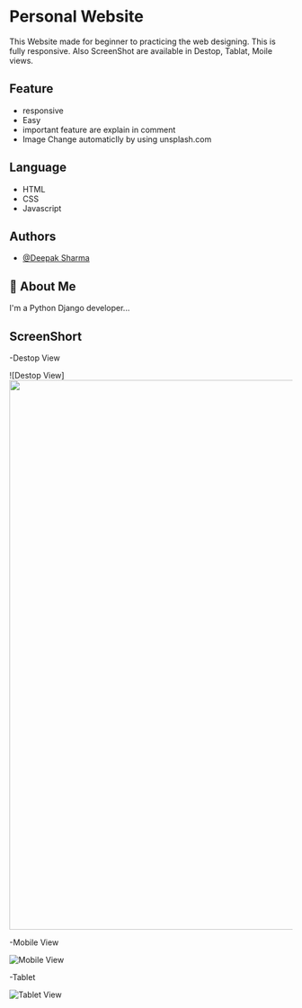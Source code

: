 
# Personal Website

This Website made for beginner to practicing the web designing. This is fully responsive. Also ScreenShot are available in Destop, Tablat, Moile views.


## Feature

- responsive
- Easy
- important feature are explain in comment
- Image Change automaticlly by using unsplash.com

## Language

- HTML
- CSS
- Javascript

## Authors

- [@Deepak Sharma](https://www.github.com/dipu-developer)


## 🚀 About Me
I'm a Python Django  developer...

## ScreenShort
-Destop View

![Destop View] <img src="https://user-images.githubusercontent.com/75806982/214510017-f9d3336b-cc8a-460d-af9c-571a54e607bd.png" width="678" height="978">


-Mobile View

![Mobile View](https://user-images.githubusercontent.com/75806982/214510095-c7815f5d-3bbb-49f2-87ee-48f91fa9d961.png)

-Tablet

![Tablet View](https://user-images.githubusercontent.com/75806982/214510193-cea85ca3-2cb7-45df-960c-76ee0890ba1d.png)
